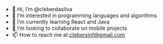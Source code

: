 - 👋 Hi, I’m @cleberdasilva
- 👀 I’m interested in programming languages and algorithms
- 🌱 I’m currently learning React and Java
- 💞️ I’m looking to collaborate on mobile projects
- 📫 How to reach me at:clebersinf@gmail.com

<!---
cleberdasilva/cleberdasilva is a ✨ special ✨ repository because its `README.md` (this file) appears on your GitHub profile.
You can click the Preview link to take a look at your changes.
--->
